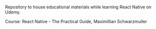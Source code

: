 Repository to house educational materials while learning React Native on Udemy.

Course: React Native - The Practical Guide, Maximillian Schwarzmuller